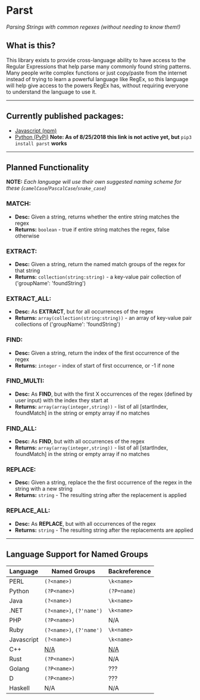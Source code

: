 # Parst
_Parsing Strings with common regexes (without needing to know them!)_

## What is this?
This library exists to provide cross-language ability to have access to the Regular Expressions that help
parse many commonly found string patterns.  Many people write complex functions or just copy/paste from the internet
instead of trying to learn a powerful language like RegEx, so this language will help give access to the powers
RegEx has, without requiring everyone to understand the language to use it.

---

## Currently published packages:
* [Javascript (npm)](https://www.npmjs.com/package/parst)
* [Python (PyPi)](https://pypi.org/project/parst) **Note:  As of 8/25/2018 this link is not active yet, but** `pip3 install parst` **works**

---

## Planned Functionality
**NOTE:** _Each language will use their own suggested naming scheme for these (`camelCase`/`PascalCase`/`snake_case`)_

### MATCH:
* **Desc:** Given a string, returns whether the entire string matches the regex
* **Returns:** `boolean` - true if entire string matches the regex, false otherwise

### EXTRACT:
* **Desc:** Given a string, return the named match groups of the regex for that string
* **Returns:** `collection(string:string)` - a  key-value pair collection of ('groupName': 'foundString')

### EXTRACT_ALL:
* **Desc:** As **EXTRACT**, but for all occurrences of the regex
* **Returns:** `array(collection(string:string))` - an array of key-value pair collections of ('groupName': 'foundString')

### FIND:
* **Desc:** Given a string, return the index of the first occurrence of the regex
* **Returns:** `integer` - index of start of first occurrence, or -1 if none

### FIND_MULTI:
* **Desc:** As **FIND**, but with the first X occurrences of the regex (defined by user input) with the index they start at
* **Returns:** `array(array(integer,string))` - list of all [startIndex, foundMatch] in the string or empty array if no matches

### FIND_ALL:
* **Desc:** As **FIND**, but with all occurrences of the regex
* **Returns:** `array(array(integer,string))` - list of all [startIndex, foundMatch] in the string or empty array if no matches

### REPLACE:
* **Desc:** Given a string, replace the the first occurrence of the regex in the string with a new string
* **Returns:** `string` - The resulting string after the replacement is applied

### REPLACE_ALL:
* **Desc:** As **REPLACE**, but with all occurrences of the regex
* **Returns:** `string` - The resulting string after the replacements are applied

---

## Language Support for Named Groups

|  Language  |       Named Groups       | Backreference |
|------------|--------------------------|---------------|
| PERL       | `(?<name>)`              | `\k<name>`    |
| Python     | `(?P<name>)`             | `(?P=name)`   |
| Java       | `(?<name>)`              | `\k<name>`    |
| .NET       | `(?<name>)`, `(?'name')` | `\k<name>`    |
| PHP        | `(?P<name>)`             | N/A           |
| Ruby       | `(?<name>)`, `(?'name')` | `\k<name>`    |
| Javascript | `(?<name>)`              | `\k<name>`    |
| C++        | [N/A](https://github.com/tc39/proposal-regexp-named-groups)                     | [N/A](https://github.com/tc39/proposal-regexp-named-groups)           |
| Rust       | `(?P<name>)`             | N/A           |
| Golang     | `(?P<name>)`             | ???           |
| D          | `(?P<name>)`             | ???           |
| Haskell    | N/A                      | N/A           |
